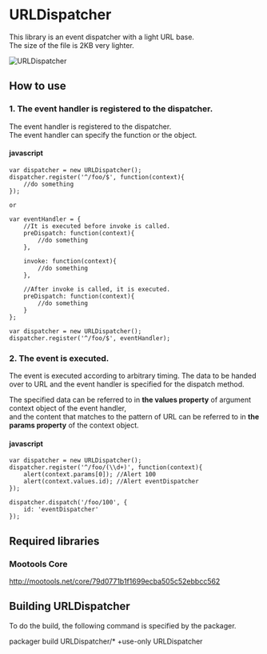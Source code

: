 URLDispatcher
====================================

This library is an event dispatcher with a light URL base.  
The size of the file is 2KB very lighter.

![URLDispatcher](http://holyshared.github.com/URLDispatcher/icon.png "URLDispatcher")

How to use
------------------------------------------------------------------------

### 1. The event handler is registered to the dispatcher.

The event handler is registered to the dispatcher.  
The event handler can specify the function or the object. 

#### javascript
	var dispatcher = new URLDispatcher();
	dispatcher.register('^/foo/$', function(context){
		//do something
	});

	or

	var eventHandler = {
		//It is executed before invoke is called.
		preDispatch: function(context){
			//do something
		},

		invoke: function(context){
			//do something
		},

		//After invoke is called, it is executed. 
		preDispatch: function(context){
			//do something
		}
	};

	var dispatcher = new URLDispatcher();
	dispatcher.register('^/foo/$', eventHandler);

### 2. The event is executed.

The event is executed according to arbitrary timing. 
The data to be handed over to URL and the event handler is specified for the dispatch method.

The specified data can be referred to in **the values property** of argument context object of the event handler,  
and the content that matches to the pattern of URL can be referred to in **the params property** of the context object.

#### javascript

	var dispatcher = new URLDispatcher();
	dispatcher.register('^/foo/(\\d+)', function(context){
		alert(context.params[0]); //Alert 100
		alert(context.values.id); //Alert eventDispatcher
	});

	dispatcher.dispatch('/foo/100', {
		id: 'eventDispatcher'
	});

Required libraries
------------------------------------------------------------------------

### Mootools Core
http://mootools.net/core/79d0771b1f1699ecba505c52ebbcc562

Building URLDispatcher
------------------------------------------------------------------------

To do the build, the following command is specified by the packager.  

packager build URLDispatcher/* +use-only URLDispatcher